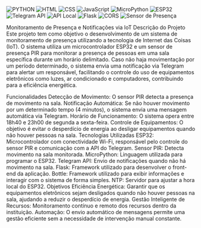 ![PYTHON ](https://img.shields.io/badge/-PYTHON-red)
![HTML](https://img.shields.io/badge/-HTML-orange)
![CSS](https://img.shields.io/badge/-CSS-blue)
![JavaScript](https://img.shields.io/badge/-JavaScript-yellow)
![MicroPython](https://img.shields.io/badge/-MicroPython-000000?style=for-the-badge&logo=python)
![ESP32](https://img.shields.io/badge/-ESP32-000000?style=for-the-badge&logo=espressif)
![Telegram API](https://img.shields.io/badge/-Telegram%20API-0088cc?style=for-the-badge&logo=telegram)
![API Local](https://img.shields.io/badge/-API%20Local-4caf50?style=for-the-badge&logo=api)
![Flask](https://img.shields.io/badge/-Flask-000000?style=for-the-badge&logo=flask)
![CORS](https://img.shields.io/badge/-CORS-ff6600?style=for-the-badge&logo=security)
![Sensor de Presença](https://img.shields.io/badge/-Sensor%20de%20Presen%C3%A7a-0078D4?style=for-the-badge&logo=sensors)







Monitoramento de Presença e Notificações via IoT
Descrição do Projeto
Este projeto tem como objetivo o desenvolvimento de um sistema de monitoramento de presença utilizando a tecnologia de Internet das Coisas (IoT). O sistema utiliza um microcontrolador ESP32 e um sensor de presença PIR para monitorar a presença de pessoas em uma sala específica durante um horário delimitado. Caso não haja movimentação por um período determinado, o sistema envia uma notificação via Telegram para alertar um responsável, facilitando o controle do uso de equipamentos eletrônicos como luzes, ar condicionado e computadores, contribuindo para a eficiência energética.

Funcionalidades
Detecção de Movimento: O sensor PIR detecta a presença de movimento na sala.
Notificação Automática: Se não houver movimento por um determinado tempo (4 minutos), o sistema envia uma mensagem automática via Telegram.
Horário de Funcionamento: O sistema opera entre 18h40 e 23h00 de segunda a sexta-feira.
Controle de Equipamentos: O objetivo é evitar o desperdício de energia ao desligar equipamentos quando não houver pessoas na sala.
Tecnologias Utilizadas
ESP32: Microcontrolador com conectividade Wi-Fi, responsável pelo controle do sensor PIR e comunicação com a API do Telegram.
Sensor PIR: Detecta movimento na sala monitorada.
MicroPython: Linguagem utilizada para programar o ESP32.
Telegram API: Envio de notificações quando não há movimento na sala.
Flask: Framework utilizado para desenvolver o front-end da aplicação.
Bottle: Framework utilizado para exibir informações e interagir com o sistema de forma simples.
NTP: Servidor para ajustar a hora local do ESP32.
Objetivos
Eficiência Energética: Garantir que os equipamentos eletrônicos sejam desligados quando não houver pessoas na sala, ajudando a reduzir o desperdício de energia.
Gestão Inteligente de Recursos: Monitoramento contínuo e remoto dos recursos dentro da instituição.
Automação: O envio automático de mensagens permite uma gestão eficiente sem a necessidade de intervenção manual constante.
